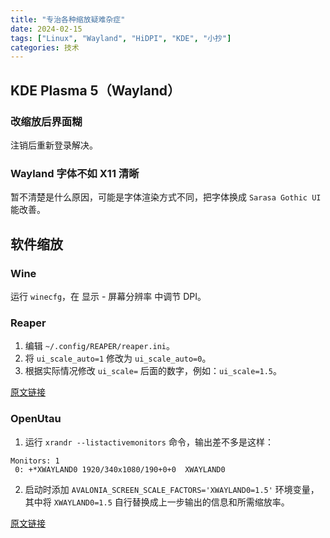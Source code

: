 ```yaml
---
title: "专治各种缩放疑难杂症"
date: 2024-02-15
tags: ["Linux", "Wayland", "HiDPI", "KDE", "小抄"]
categories: 技术
---
```


## KDE Plasma 5（Wayland）

### 改缩放后界面糊
注销后重新登录解决。

### Wayland 字体不如 X11 清晰
暂不清楚是什么原因，可能是字体渲染方式不同，把字体换成 `Sarasa Gothic UI` 能改善。

## 软件缩放

### Wine

运行 `winecfg`，在 显示 - 屏幕分辨率 中调节 DPI。

### Reaper

1. 编辑 `~/.config/REAPER/reaper.ini`。  
2. 将 `ui_scale_auto=1` 修改为 `ui_scale_auto=0`。  
3. 根据实际情况修改 `ui_scale=` 后面的数字，例如：`ui_scale=1.5`。  

[原文链接](https://interfacinglinux.com/2024/01/08/installing-reaper-on-linux/)

### OpenUtau

1. 运行 `xrandr --listactivemonitors` 命令，输出差不多是这样：  
```
Monitors: 1
 0: +*XWAYLAND0 1920/340x1080/190+0+0  XWAYLAND0
 ```
2. 启动时添加 `AVALONIA_SCREEN_SCALE_FACTORS='XWAYLAND0=1.5'` 环境变量，其中将 `XWAYLAND0=1.5` 自行替换成上一步输出的信息和所需缩放率。   

[原文链接](https://github.com/stakira/OpenUtau/issues/245)
